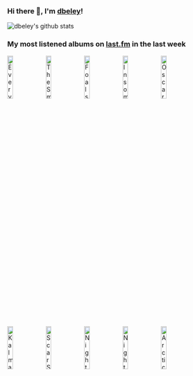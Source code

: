 ### Hi there 👋, I'm [dbeley](https://dbeley.ovh/en)!

![dbeley's github stats](https://github-readme-stats.vercel.app/api?username=dbeley)

### My most listened albums on [last.fm](https://www.last.fm/user/d_beley) in the last week

[<img src='https://lastfm.freetls.fastly.net/i/u/300x300/636bb0ff2f18ea8614ca670f4852d175.jpg' width='16%' height='16%' alt='Everything Everything - Raw Data Feel'>](https://www.last.fm/music/everything%2beverything/raw%2bdata%2bfeel)&nbsp;
[<img src='https://lastfm.freetls.fastly.net/i/u/300x300/68280042a09a02810dcd0a927efd65d8.jpg' width='16%' height='16%' alt='The Smile - A Light For Attracting Attention'>](https://www.last.fm/music/the%2bsmile/a%2blight%2bfor%2battracting%2battention)&nbsp;
[<img src='https://lastfm.freetls.fastly.net/i/u/300x300/8ecd580ad50fe9649ace23fc73b62e60.jpg' width='16%' height='16%' alt='Foals - Life Is Yours'>](https://www.last.fm/music/foals/life%2bis%2byours)&nbsp;
[<img src='https://lastfm.freetls.fastly.net/i/u/300x300/b1b97ac257c4c4a80ed687dc4599054b.jpg' width='16%' height='16%' alt='Insomnium - Winters Gate'>](https://www.last.fm/music/insomnium/winter%2527s%2bgate)&nbsp;
[<img src='https://lastfm.freetls.fastly.net/i/u/300x300/f79f14b7b77b4fadb3f3ccfc0fa38075.jpg' width='16%' height='16%' alt='Oscar Peterson - Oscar Peterson Plays The Cole Porter Songbook'>](https://www.last.fm/music/oscar%2bpeterson/oscar%2bpeterson%2bplays%2bthe%2bcole%2bporter%2bsongbook)&nbsp;
<br>
[<img src='https://lastfm.freetls.fastly.net/i/u/300x300/afbe8d90a1733204a0bcfc616ffefcd9.png' width='16%' height='16%' alt='Kalmah - Swampsong'>](https://www.last.fm/music/kalmah/swampsong)&nbsp;
[<img src='https://lastfm.freetls.fastly.net/i/u/300x300/f9f42ec95fc94b828a129b22e6d3ec1e.png' width='16%' height='16%' alt='Scar Symmetry - Holographic Universe'>](https://www.last.fm/music/scar%2bsymmetry/holographic%2buniverse)&nbsp;
[<img src='https://lastfm.freetls.fastly.net/i/u/300x300/3c21500f663448861944d23279228a8f.jpg' width='16%' height='16%' alt='Nightwish - Century Child'>](https://www.last.fm/music/nightwish/century%2bchild)&nbsp;
[<img src='https://lastfm.freetls.fastly.net/i/u/300x300/a72c3be9956a44bbb71d198f9841df81.png' width='16%' height='16%' alt='Nightwish - Dark Passion Play'>](https://www.last.fm/music/nightwish/dark%2bpassion%2bplay)&nbsp;
[<img src='https://lastfm.freetls.fastly.net/i/u/300x300/f579e414e20f40969185e41182d72472.png' width='16%' height='16%' alt='Arctic Monkeys - AM'>](https://www.last.fm/music/arctic%2bmonkeys/am)&nbsp;
<br>
